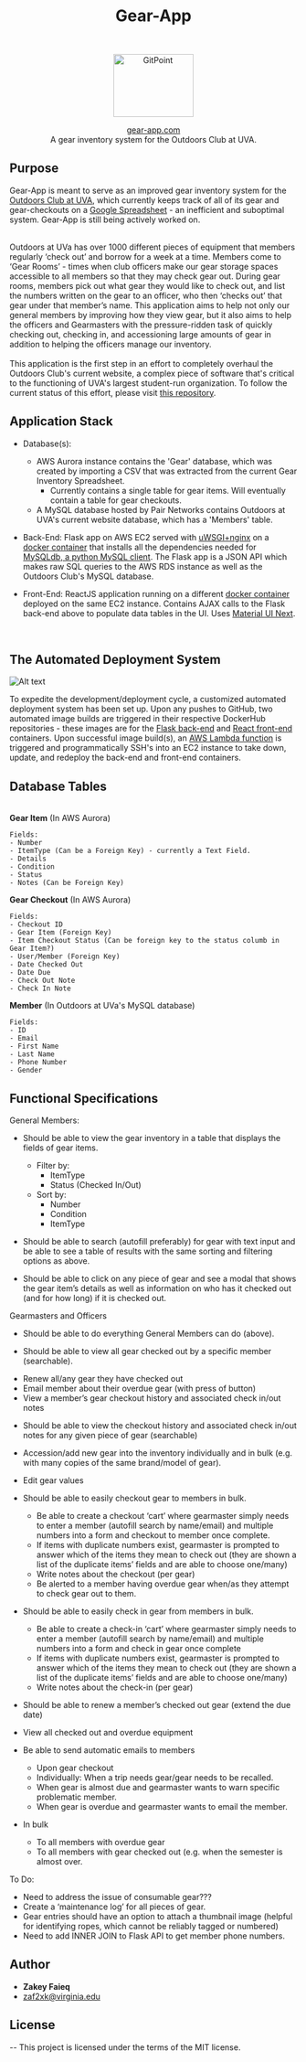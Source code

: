 <h1 align="center"> Gear-App </h1> <br>
<p align="center">
  <a href="http://gear-app.com">
    <img title="GitPoint" src="./front-end/src/Layouts/ODC-logo.png" height=110 width=140 />
  </a>
</p>


<p align="center"><a href="http://gear-app.com"> gear-app.com </a> <br />A gear inventory system for the Outdoors Club at UVA.</p>

## Purpose
Gear-App is meant to serve as an improved gear inventory system for the [Outdoors Club at UVA](http://outdoorsatuva.org), which currently keeps track of all of its gear and gear-checkouts on a [Google Spreadsheet](https://docs.google.com/spreadsheets/d/1srgTqgGdCj4B-MhF76eLqVhSWUn_IQ7ww_z1VFIGvAU/edit#gid=935307448) - an inefficient and suboptimal system. Gear-App is still being actively worked on.<br></br>

Outdoors at UVa has over 1000 different pieces of equipment that members regularly ‘check out’ and borrow for a week at a time. Members come to ‘Gear Rooms’ - times when club officers make our gear storage spaces accessible to all members so that they may check gear out. During gear rooms, members pick out what gear they would like to check out, and list the numbers written on the gear to an officer, who then ‘checks out’ that gear under that member’s name. This application aims to help not only our general members by improving how they view gear, but it also aims to help the officers and Gearmasters with the pressure-ridden task of quickly checking out, checking in, and accessioning large amounts of gear in addition to helping the officers manage our inventory. <br/><br/>This application is the first step in an effort to completely overhaul the Outdoors Club's current website, a complex piece of software that's critical to the functioning of UVA's largest student-run organization. To follow the current status of this effort, please visit [this repository](https://github.com/Zakinator123/Outdoors-At-UVa-Website-Spec).
<br/>
## Application Stack
* Database(s):
    - AWS Aurora instance contains the 'Gear' database, which was created by importing a CSV that was extracted from the current Gear Inventory Spreadsheet.
        * Currently contains a single table for gear items. Will eventually contain a table for gear checkouts.
    - A MySQL database hosted by Pair Networks contains Outdoors at UVA's current website database, which has a 'Members' table.


* Back-End: Flask app on AWS EC2 served with [uWSGI+nginx](http://flask.pocoo.org/docs/1.0/deploying/uwsgi/) on a [docker container](https://hub.docker.com/r/zakinator123/gear-app/~/dockerfile/) that installs all the dependencies needed for [MySQLdb, a python MySQL client](https://github.com/PyMySQL/mysqlclient-python). The Flask app is a JSON API which makes raw SQL queries to the AWS RDS instance as well as the Outdoors Club's MySQL database.

* Front-End: ReactJS application running on a different [docker container](https://hub.docker.com/r/zakinator123/gear-app-react/~/dockerfile/) deployed on the same EC2 instance. Contains AJAX calls to the Flask back-end above to populate data tables in the UI. Uses [Material UI Next](https://material-ui-next.com/).
<br/>

## The Automated Deployment System

![Alt text](gear-app-deployment-system.png?raw=true "The system")

To expedite the development/deployment cycle, a customized automated deployment system has been set up. Upon any pushes to GitHub, two automated image builds are triggered in their respective DockerHub repositories - these images are for the [Flask back-end](https://hub.docker.com/r/zakinator123/gear-app-react/~/dockerfile/) and [React front-end](https://hub.docker.com/r/zakinator123/gear-app-react/~/dockerfile/) containers. Upon successful image build(s), an [AWS Lambda function](https://github.com/Zakinator123/Gear-App/blob/master/lambda/lambda_function.py) is triggered and programmatically SSH's into an EC2 instance to take down, update, and redeploy the back-end and front-end containers.
<br/>

## Database Tables

<br/>
<strong>Gear Item</strong> (In AWS Aurora)

    Fields:
    - Number
    - ItemType (Can be a Foreign Key) - currently a Text Field.
    - Details
    - Condition
    - Status
    - Notes (Can be Foreign Key)

<strong>Gear Checkout</strong> (In AWS Aurora)

    Fields:
    - Checkout ID
    - Gear Item (Foreign Key)
    - Item Checkout Status (Can be foreign key to the status columb in Gear Item?)
    - User/Member (Foreign Key)
    - Date Checked Out
    - Date Due
    - Check Out Note
    - Check In Note

<strong>Member</strong> (In Outdoors at UVa's MySQL database)

    Fields:
    - ID
    - Email
    - First Name
    - Last Name
    - Phone Number
    - Gender


## Functional Specifications

General Members:


* Should be able to view the gear inventory in a table that displays the fields of gear items.
    - Filter by:
        - ItemType
        - Status (Checked In/Out)
    - Sort by:
        - Number
        - Condition
        - ItemType

* Should be able to search (autofill preferably) for gear with text input and be able to see a table of results with the same sorting and filtering options as above.

* Should be able to click on any piece of gear and see a modal that shows the gear item’s details as well as information on who has it checked out (and for how long) if it is checked out.


Gearmasters and Officers

* Should be able to do everything General Members can do (above).

* Should be able to view all gear checked out by a specific member (searchable).
 - Renew all/any gear they have checked out
 - Email member about their overdue gear (with press of button)
 - View a member’s gear checkout history and associated check in/out notes
* Should be able to view the checkout history and associated check in/out notes for any given piece of gear (searchable)


* Accession/add new gear into the inventory individually and in bulk (e.g. with many copies of the same brand/model of gear).

* Edit gear values

* Should be able to easily checkout gear to members in bulk.
    - Be able to create a checkout ‘cart’ where gearmaster simply needs to enter a member (autofill search by name/email) and multiple numbers into a form and checkout to member once complete.
    - If items with duplicate numbers exist, gearmaster is prompted to answer which of the items they mean to check out (they are shown a list of the duplicate items’ fields and are able to choose one/many)
    - Write notes about the checkout (per gear)
    - Be alerted to a member having overdue gear when/as they attempt to check gear out to them.

* Should be able to easily check in gear from members in bulk.
    - Be able to create a check-in ‘cart’ where gearmaster simply needs to enter a member (autofill search by name/email) and multiple numbers into a form and check in gear once complete
    - If items with duplicate numbers exist, gearmaster is prompted to answer which of the items they mean to check out (they are shown a list of the duplicate items’ fields and are able to choose one/many)
    - Write notes about the check-in (per gear)

* Should be able to renew a member’s checked out gear (extend the due date)

* View all checked out and overdue equipment
 - Be able to send automatic emails to members
    - Upon gear checkout
    - Individually: When a trip needs gear/gear needs to be recalled.
    - When gear is almost due and gearmaster wants to warn specific problematic member.
    - When gear is overdue and gearmaster wants to email the member.

 - In bulk
    - To all members with overdue gear
    - To all members with gear checked out (e.g. when the semester is almost over.


To Do:
- Need to address the issue of consumable gear???
- Create a ‘maintenance log’ for all pieces of gear.
- Gear entries should have an option to attach a thumbnail image (helpful for identifying ropes, which cannot be reliably tagged or numbered)
- Need to add INNER JOIN to Flask API to get member phone numbers.



## Author

* **Zakey Faieq**
* zaf2xk@virginia.edu

## License

-- This project is licensed under the terms of the MIT license.
